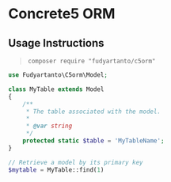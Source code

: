 Concrete5 ORM
=========================

## Usage Instructions
> `composer require "fudyartanto/c5orm"`

```PHP
use Fudyartanto\C5orm\Model;

class MyTable extends Model
{
    /**
     * The table associated with the model.
     *
     * @var string
     */
    protected static $table = 'MyTableName';
}

// Retrieve a model by its primary key
$mytable = MyTable::find(1)
```